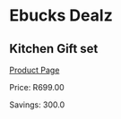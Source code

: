
# Ebucks Dealz
## Kitchen Gift set
[Product Page](https://www.ebucks.com/web/shop/productSelected.do?prodId=1058698811&catId=1158501102)

Price: R699.00

Savings: 300.0


	